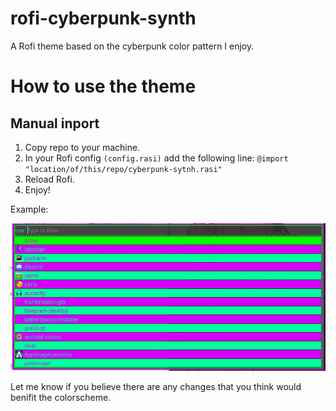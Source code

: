 # rofi-cyberpunk-synth
A Rofi theme based on the cyberpunk color pattern I enjoy.

# How to use the theme
## Manual inport
1. Copy repo to your machine.
2. In your Rofi config ```(config.rasi)``` add the following line: ```@import "location/of/this/repo/cyberpunk-sytnh.rasi" ```
3. Reload Rofi. 
4. Enjoy!

Example: 
<p align="center">
<img src="https://raw.githubusercontent.com/Umbragloom/rofi-cyberpunk-synth/main/assets/cyberpunk-synth.png"/
</p>

Let me know if you believe there are any changes that you think would 
benifit the colorscheme.
